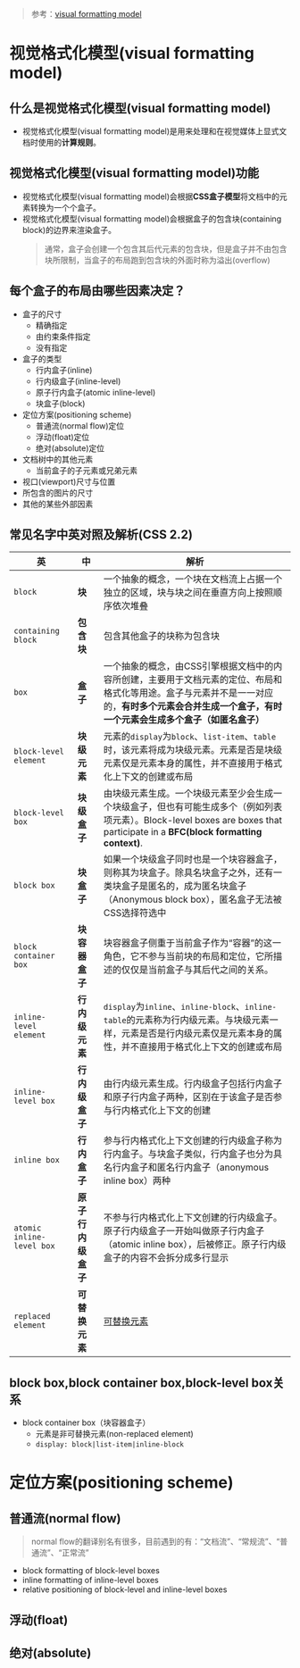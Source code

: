 > 参考：[visual formatting model](https://www.w3.org/TR/CSS22/visuren.html)
# 视觉格式化模型(visual formatting model)
## 什么是视觉格式化模型(visual formatting model)
- 视觉格式化模型(visual formatting model)是用来处理和在视觉媒体上显式文档时使用的**计算规则**。

## 视觉格式化模型(visual formatting model)功能
- 视觉格式化模型(visual formatting model)会根据**CSS盒子模型**将文档中的元素转换为一个个盒子。
- 视觉格式化模型(visual formatting model)会根据盒子的包含块(containing block)的边界来渲染盒子。
  > 通常，盒子会创建一个包含其后代元素的包含块，但是盒子并不由包含块所限制，当盒子的布局跑到包含块的外面时称为溢出(overflow)

## 每个盒子的布局由哪些因素决定？
- 盒子的尺寸
  - 精确指定
  - 由约束条件指定
  - 没有指定
- 盒子的类型
  - 行内盒子(inline)
  - 行内级盒子(inline-level)
  - 原子行内盒子(atomic inline-level)
  - 块盒子(block)
- 定位方案(positioning scheme)
  - 普通流(normal flow)定位
  - 浮动(float)定位
  - 绝对(absolute)定位
- 文档树中的其他元素
  - 当前盒子的子元素或兄弟元素
- 视口(viewport)尺寸与位置
- 所包含的图片的尺寸
- 其他的某些外部因素

## 常见名字中英对照及解析(CSS 2.2)
|英|中|解析|
|-|-|-|
|`block`|**块**|一个抽象的概念，一个块在文档流上占据一个独立的区域，块与块之间在垂直方向上按照顺序依次堆叠|
|`containing block`|**包含块**|包含其他盒子的块称为包含块|
|`box`|**盒子**|一个抽象的概念，由CSS引擎根据文档中的内容所创建，主要用于文档元素的定位、布局和格式化等用途。盒子与元素并不是一一对应的，**有时多个元素会合并生成一个盒子，有时一个元素会生成多个盒子（如匿名盒子）**|
|`block-level element`|**块级元素**|元素的`display`为`block`、`list-item`、`table`时，该元素将成为块级元素。元素是否是块级元素仅是元素本身的属性，并不直接用于格式化上下文的创建或布局|
|`block-level box`|**块级盒子**|由块级元素生成。一个块级元素至少会生成一个块级盒子，但也有可能生成多个（例如列表项元素）。Block-level boxes are boxes that participate in a **BFC(block formatting context)**.|
|`block box`|**块盒子**|如果一个块级盒子同时也是一个块容器盒子，则称其为块盒子。除具名块盒子之外，还有一类块盒子是匿名的，成为匿名块盒子（Anonymous block box），匿名盒子无法被CSS选择符选中|
|`block container box`|**块容器盒子**|块容器盒子侧重于当前盒子作为“容器”的这一角色，它不参与当前块的布局和定位，它所描述的仅仅是当前盒子与其后代之间的关系。|
|`inline-level element`|**行内级元素**|`display`为`inline`、`inline-block`、`inline-table`的元素称为行内级元素。与块级元素一样，元素是否是行内级元素仅是元素本身的属性，并不直接用于格式化上下文的创建或布局|
|`inline-level box`|**行内级盒子**|由行内级元素生成。行内级盒子包括行内盒子和原子行内盒子两种，区别在于该盒子是否参与行内格式化上下文的创建|
|`inline box`|**行内盒子**|参与行内格式化上下文创建的行内级盒子称为行内盒子。与块盒子类似，行内盒子也分为具名行内盒子和匿名行内盒子（anonymous inline box）两种|
|`atomic inline-level box`|**原子行内级盒子**|不参与行内格式化上下文创建的行内级盒子。原子行内级盒子一开始叫做原子行内盒子（atomic inline box），后被修正。原子行内级盒子的内容不会拆分成多行显示|
|`replaced element`|**可替换元素**|[可替换元素](https://developer.mozilla.org/zh-CN/docs/Web/CSS/Replaced_element)|

## block box,block container box,block-level box关系
- block container box（块容器盒子）
  - 元素是非可替换元素(non-replaced element)
  - `display: block|list-item|inline-block`
# 定位方案(positioning scheme)
## 普通流(normal flow)
> normal flow的翻译别名有很多，目前遇到的有：“文档流”、“常规流”、“普通流”、“正常流”
- block formatting of block-level boxes
- inline formatting of inline-level boxes
- relative positioning of block-level and inline-level boxes
## 浮动(float)
## 绝对(absolute)